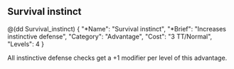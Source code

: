 ## Survival instinct

@(dd Survival_instinct)
{ 
  "*Name": "Survival instinct",
  "*Brief": "Increases instinctive defense",
  "Category": "Advantage",
  "Cost": "3 TT/Normal",
  "Levels": 4
}

All instinctive defense checks get a +1 modifier per level of this advantage.

